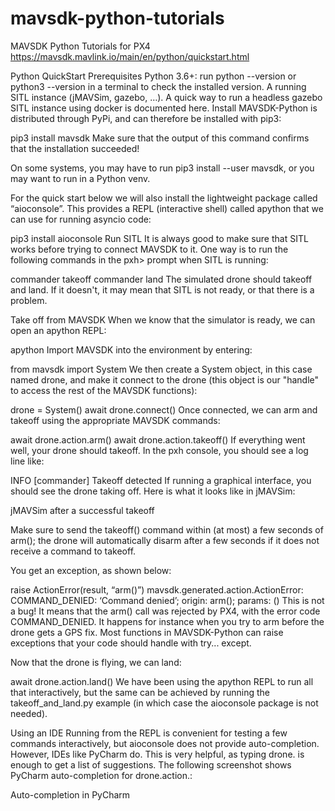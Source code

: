 # mavsdk-python-tutorials
MAVSDK Python Tutorials for PX4
https://mavsdk.mavlink.io/main/en/python/quickstart.html

Python QuickStart
Prerequisites
Python 3.6+: run python --version or python3 --version in a terminal to check the installed version.
A running SITL instance (jMAVSim, gazebo, …). A quick way to run a headless gazebo SITL instance using docker is documented here.
Install
MAVSDK-Python is distributed through PyPi, and can therefore be installed with pip3:

pip3 install mavsdk
Make sure that the output of this command confirms that the installation succeeded!

On some systems, you may have to run pip3 install --user mavsdk, or you may want to run in a Python venv.

For the quick start below we will also install the lightweight package called “aioconsole”. This provides a REPL (interactive shell) called apython that we can use for running asyncio code:

pip3 install aioconsole
Run SITL
It is always good to make sure that SITL works before trying to connect MAVSDK to it. One way is to run the following commands in the pxh> prompt when SITL is running:

commander takeoff
commander land
The simulated drone should takeoff and land. If it doesn't, it may mean that SITL is not ready, or that there is a problem.

Take off from MAVSDK
When we know that the simulator is ready, we can open an apython REPL:

apython
Import MAVSDK into the environment by entering:

from mavsdk import System
We then create a System object, in this case named drone, and make it connect to the drone (this object is our "handle" to access the rest of the MAVSDK functions):

drone = System()
await drone.connect()
Once connected, we can arm and takeoff using the appropriate MAVSDK commands:

await drone.action.arm()
await drone.action.takeoff()
If everything went well, your drone should takeoff. In the pxh console, you should see a log line like:

INFO [commander] Takeoff detected
If running a graphical interface, you should see the drone taking off. Here is what it looks like in jMAVSim:

jMAVSim after a successful takeoff

Make sure to send the takeoff() command within (at most) a few seconds of arm(); the drone will automatically disarm after a few seconds if it does not receive a command to takeoff.

You get an exception, as shown below:

raise ActionError(result, “arm()”)
mavsdk.generated.action.ActionError: COMMAND_DENIED: ‘Command denied’; origin: arm(); params: ()
This is not a bug! It means that the arm() call was rejected by PX4, with the error code COMMAND_DENIED. It happens for instance when you try to arm before the drone gets a GPS fix. Most functions in MAVSDK-Python can raise exceptions that your code should handle with try... except.

Now that the drone is flying, we can land:

await drone.action.land()
We have been using the apython REPL to run all that interactively, but the same can be achieved by running the takeoff_and_land.py example (in which case the aioconsole package is not needed).

Using an IDE
Running from the REPL is convenient for testing a few commands interactively, but aioconsole does not provide auto-completion. However, IDEs like PyCharm do. This is very helpful, as typing drone. is enough to get a list of suggestions. The following screenshot shows PyCharm auto-completion for drone.action.:

Auto-completion in PyCharm


